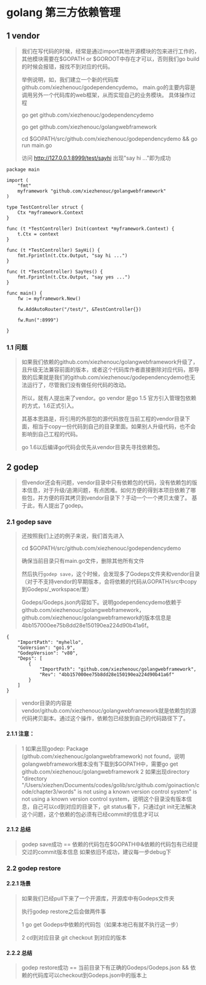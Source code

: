 # golang 第三方依赖管理

## 1 vendor
>我们在写代码的时候，经常是通过import其他开源模块的包来进行工作的，其他模块需要在$GOPATH or $GOROOT中存在才可以，否则我们go build的时候会报错，报找不到对应的代码。
>
>举例说明，如，我们建立一个新的代码库 github.com/xiezhenouc/godependencydemo。
>main.go的主要内容是调用另外一个代码库的web框架，从而实现自己的业务模块。
>具体操作过程 
>
>go get github.com/xiezhenouc/godependencydemo
>
>go get github.com/xiezhenouc/golangwebframework
>
>cd $GOPATH/src/github.com/xiezhenouc/godependencydemo && go run main.go
>
>访问 http://127.0.0.1:8999/test/sayhi 出现"say hi ..."即为成功

```
package main

import (
	"fmt"
	myframework "github.com/xiezhenouc/golangwebframework"
)

type TestController struct {
	Ctx *myframework.Context
}

func (t *TestController) Init(context *myframework.Context) {
	t.Ctx = context
}

func (t *TestController) SayHi() {
	fmt.Fprintln(t.Ctx.Output, "say hi ...")
}

func (t *TestController) SayYes() {
	fmt.Fprintln(t.Ctx.Output, "say yes ...")
}

func main() {
	fw := myframework.New()

	fw.AddAutoRouter("/test/", &TestController{})

	fw.Run(":8999")

}
```
### 1.1 问题
>如果我们依赖的github.com/xiezhenouc/golangwebframework升级了，且升级无法兼容前面的版本，或者这个代码库作者直接删除对应代码，那导致的后果就是我们的github.com/xiezhenouc/godependencydemo也无法运行了，尽管我们没有做任何代码的改动。
>
>所以，就有人提出来了vendor。go vendor 是go 1.5 官方引入管理包依赖的方式，1.6正式引入。
>
>其基本思路是，将引用的外部包的源代码放在当前工程的vendor目录下面，相当于copy一份代码到自己的目录里面。如果别人升级代码，也不会影响到自己工程的代码。
>
>go 1.6以后编译go代码会优先从vendor目录先寻找依赖包。

## 2 godep
>但vendor还会有问题，vendor目录中只有依赖包的代码，没有依赖包的版本信息，对于升级/追溯问题，有点困难。如何方便的得到本项目依赖了哪些包，并方便的将其拷贝到vendor目录下？手动一个一个拷贝太傻了。
>基于此，有人提出了godep。

### 2.1 godep save
>还按照我们上述的例子来说，我们首先进入
>
>cd $GOPATH/src/github.com/xiezhenouc/godependencydemo
>
>确保当前目录只有main.go文件，删除其他所有文件
>
>然后执行`godep save`，这个时候，会发现多了Godeps文件夹和vendor目录（对于不支持vendor的早期版本，会将依赖的代码从GOPATH/src中copy到Godeps/_workspace/里）
>
>Godeps/Godeps.json内容如下。说明godependencydemo依赖于github.com/xiezhenouc/golangwebframework，github.com/xiezhenouc/golangwebframework的版本信息是4bb157000ee75b8dd28e150190ea224d90b41a6f。

```
{
	"ImportPath": "myhello",
	"GoVersion": "go1.9",
	"GodepVersion": "v80",
	"Deps": [
		{
			"ImportPath": "github.com/xiezhenouc/golangwebframework",
			"Rev": "4bb157000ee75b8dd28e150190ea224d90b41a6f"
		}
	]
}
```
>vendor目录的内容是vendor/github.com/xiezhenouc/golangwebframework就是依赖包的源代码拷贝副本。通过这个操作，依赖包已经放到自己的代码路径下了。

#### 2.1.1 注意：
>1 如果出现godep: Package (github.com/xiezhenouc/golangwebframework) not found，说明golangwebframework根本没有下载到$GOPATH中，需要go get github.com/xiezhenouc/golangwebframework
>2 如果出现directory "directory "/Users/xiezhen/Documents/codes/golib/src/github.com/goinaction/code/chapter3/words" is not using a known version control system" is not using a known version control system，说明这个目录没有版本信息，自己可以cd到对应的目录下，git status看下，只通过git init无法解决这个问题，这个依赖的包必须有已经commit的信息才可以

#### 2.1.2 总结
>godep save成功 == 依赖的代码包在$GOPATH中&依赖的代码包有已经提交过的commit版本信息
>如果依旧不成功，建议每一步debug下

### 2.2 godep restore
#### 2.2.1 场景
>如果我们已经pull下来了一个开源库，开源库中有Godeps文件夹
>
>执行godep restore之后会做两件事
>
>1 go get Godeps中依赖的代码包（如果本地已有就不执行这一步）
>
>2 cd到对应目录 git checkout 到对应的版本

#### 2.2.2 总结
>godep restore成功 == 当前目录下有正确的Godeps/Godeps.json && 依赖的代码库可以checkout到Godeps.json中的版本上



